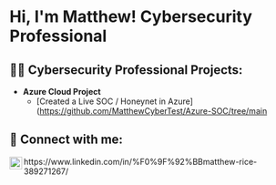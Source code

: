 <h1>Hi, I'm Matthew! Cybersecurity Professional </a></h1>

<h2>👨‍💻 Cybersecurity Professional Projects:</h2>

- <b>Azure Cloud Project</b>
  - [Created a Live SOC / Honeynet in Azure](https://github.com/MatthewCyberTest/Azure-SOC/tree/main

<h2> 🤳 Connect with me:</h2>

<img align="left" alt="MatthewRice | LinkedIn" width="22px" src="https://cdn.jsdelivr.net/npm/simple-icons@v3/icons/linkedin.svg" />
https://www.linkedin.com/in/%F0%9F%92%BBmatthew-rice-389271267/

